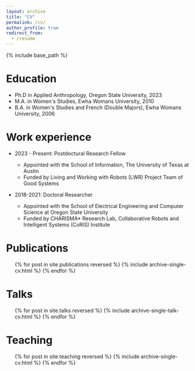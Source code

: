 ```yaml
---
layout: archive
title: "CV"
permalink: /cv/
author_profile: true
redirect_from:
  - /resume
---
```


{% include base_path %}

Education
======
* Ph.D in Applied Anthropology, Oregon State University, 2023
* M.A. in Women's Studies, Ewha Womans University, 2010
* B.A. in Women's Studies and French (Double Majors), Ewha Womans University, 2006

Work experience
======
* 2023 - Present: Postdoctural Research Fellow
  * Appointed with the School of Information, The University of Texas at Austin
  * Funded by Living and Working with Robots (LWR) Project Team of Good Systems  

* 2018-2021: Doctoral Researcher 
  * Appointed with the School of Electrical Engineering and Computer Science at Oregon State University
  * Funded by CHARISMA* Research Lab, Collaborative Robots and Intelligent Systems (CoRIS) Institute
  
Publications
======
  <ul>{% for post in site.publications reversed %}
    {% include archive-single-cv.html %}
  {% endfor %}</ul>
  
Talks
======
  <ul>{% for post in site.talks reversed %}
    {% include archive-single-talk-cv.html  %}
  {% endfor %}</ul>
  
Teaching
======
  <ul>{% for post in site.teaching reversed %}
    {% include archive-single-cv.html %}
  {% endfor %}</ul>
  
